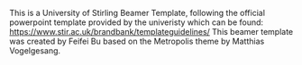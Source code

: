 This is a University of Stirling Beamer Template, following the official powerpoint template provided by the univeristy which can be found: https://www.stir.ac.uk/brandbank/templateguidelines/
This beamer template was created by Feifei Bu based on the Metropolis theme by Matthias Vogelgesang. 
